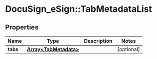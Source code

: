 # DocuSign_eSign::TabMetadataList

## Properties
Name | Type | Description | Notes
------------ | ------------- | ------------- | -------------
**tabs** | [**Array&lt;TabMetadata&gt;**](TabMetadata.md) |  | [optional] 


